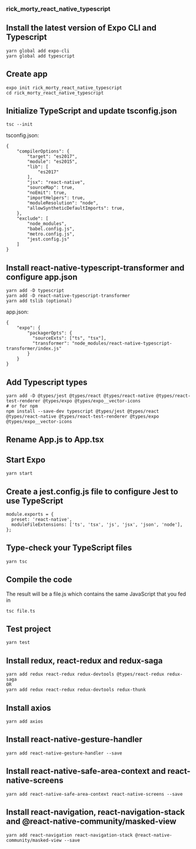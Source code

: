 ### rick_morty_react_native_typescript

## Install the latest version of Expo CLI and Typescript
```
yarn global add expo-cli
yarn global add typescript
```

## Create app
```
expo init rick_morty_react_native_typescript
cd rick_morty_react_native_typescript
```

## Initialize TypeScript and update tsconfig.json
```
tsc --init
```

tsconfig.json:
```
{
    "compilerOptions": {
        "target": "es2017",
        "module": "es2015",
        "lib": [
            "es2017"
        ],
        "jsx": "react-native",
        "sourceMap": true,
        "noEmit": true,
        "importHelpers": true,
        "moduleResolution": "node",
        "allowSyntheticDefaultImports": true,
    },
    "exclude": [
        "node_modules",
        "babel.config.js",
        "metro.config.js",
        "jest.config.js"
    ]
}
```

## Install react-native-typescript-transformer and configure app.json
```
yarn add -D typescript
yarn add -D react-native-typescript-transformer
yarn add tslib (optional)
```

app.json:
```
{
    "expo": {
        "packagerOpts": {
          "sourceExts": ["ts", "tsx"],
          "transformer": "node_modules/react-native-typescript-transformer/index.js"
        }
    }
}
```

## Add Typescript types
```
yarn add -D @types/jest @types/react @types/react-native @types/react-test-renderer @types/expo @types/expo__vector-icons
# or for npm
npm install --save-dev typescript @types/jest @types/react @types/react-native @types/react-test-renderer @types/expo @types/expo__vector-icons
```

## Rename App.js to App.tsx

## Start Expo
```
yarn start
```

## Create a jest.config.js file to configure Jest to use TypeScript
```
module.exports = {
  preset: 'react-native',
  moduleFileExtensions: ['ts', 'tsx', 'js', 'jsx', 'json', 'node'],
};
```

## Type-check your TypeScript files
```
yarn tsc
```

## Compile the code
The result will be a file.js which contains the same JavaScript that you fed in
```
tsc file.ts
```

## Test project
```
yarn test
```

## Install redux, react-redux and redux-saga

```
yarn add redux react-redux redux-devtools @types/react-redux redux-saga
OR
yarn add redux react-redux redux-devtools redux-thunk
```

## Install axios

```
yarn add axios
```

## Install react-native-gesture-handler

```
yarn add react-native-gesture-handler --save
```

## Install react-native-safe-area-context and react-native-screens

```
yarn add react-native-safe-area-context react-native-screens --save
```

## Install react-navigation, react-navigation-stack and @react-native-community/masked-view

```
yarn add react-navigation react-navigation-stack @react-native-community/masked-view --save
```
